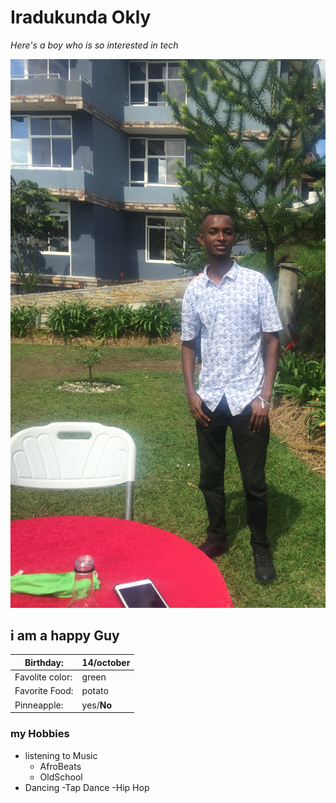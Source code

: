 # Iradukunda Okly

_Here's a boy who is so interested in tech_

![happy time](photo.png "his picture")

 ## i am a happy Guy


| Birthday:  | 14/october |
| ------------- | ------------- |
| Favolite color:  | green   |
| Favorite Food: | potato   |
| Pinneapple: | yes/**No**   |

### my Hobbies
- listening to Music
  - AfroBeats
  - OldSchool
- Dancing
  -Tap Dance
  -Hip Hop 








